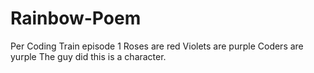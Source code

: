 # Rainbow-Poem
Per Coding Train episode 1
Roses are red
Violets are purple
Coders are yurple
The guy did this is a character.
